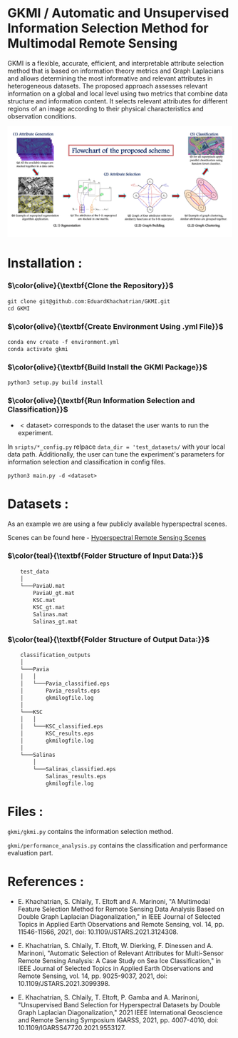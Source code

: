 # GKMI / Automatic and Unsupervised Information Selection Method for Multimodal Remote Sensing

GKMI is a flexible, accurate, efficient, and interpretable attribute selection method that is based on information theory metrics and Graph Laplacians and allows determining the most informative and relevant attributes in heterogeneous datasets. The proposed approach assesses relevant information on a global and local level using two metrics that combine data structure and information content.  It selects relevant attributes for different regions of an image according to their physical characteristics and observation conditions. 

![Alt text](flowchart.jpg)

# Installation :

### $\color{olive}{\textbf{Clone the Repository}}$
 

```
git clone git@github.com:EduardKhachatrian/GKMI.git
cd GKMI
```

### $\color{olive}{\textbf{Create Environment Using .yml File}}$


```
conda env create -f environment.yml
conda activate gkmi
```
### $\color{olive}{\textbf{Build Install the GKMI Package}}$


```
python3 setup.py build install
```

### $\color{olive}{\textbf{Run Information Selection and Classification}}$ 
* $<\text{dataset}>$ corresponds to the dataset the user wants to run the experiment. 

In ```sripts/*_config.py``` relpace ``` data_dir = 'test_datasets/ ``` with your local data path. Additionally, the user can tune the experiment's parameters for information selection and classification in config files.
    
```
python3 main.py -d <dataset>
```

# Datasets :

As an example we are using a few publicly available hyperspectral scenes. 

Scenes can be found here - [Hyperspectral Remote Sensing Scenes](https://www.ehu.eus/ccwintco/index.php/Hyperspectral_Remote_Sensing_Scenes)


### $\color{teal}{\textbf{Folder Structure of Input Data:}}$
    
        test_data
        │     
        └───PaviaU.mat
            PaviaU_gt.mat
            KSC.mat
            KSC_gt.mat
            Salinas.mat
            Salinas_gt.mat

### $\color{teal}{\textbf{Folder Structure of Output Data:}}$

        classification_outputs
        │     
        └───Pavia  
        │   │     
        │   └───Pavia_classified.eps
        │       Pavia_results.eps
        │       gkmilogfile.log
        │
        └───KSC
        │   │
        │   └───KSC_classified.eps
        │       KSC_results.eps
        │       gkmilogfile.log
        │
        └───Salinas
            │
            └───Salinas_classified.eps
                Salinas_results.eps
                gkmilogfile.log 

# Files :

```gkmi/gkmi.py``` contains the information selection method.

```gkmi/performance_analysis.py``` contains the classification and performance evaluation part.

# References :

* E. Khachatrian, S. Chlaily, T. Eltoft and A. Marinoni, "A Multimodal Feature Selection Method for Remote Sensing Data Analysis Based on Double Graph Laplacian Diagonalization," in IEEE Journal of Selected Topics in Applied Earth Observations and Remote Sensing, vol. 14, pp. 11546-11566, 2021, doi: 10.1109/JSTARS.2021.3124308.

* E. Khachatrian, S. Chlaily, T. Eltoft, W. Dierking, F. Dinessen and A. Marinoni, "Automatic Selection of Relevant Attributes for Multi-Sensor Remote Sensing Analysis: A Case Study on Sea Ice Classification," in IEEE Journal of Selected Topics in Applied Earth Observations and Remote Sensing, vol. 14, pp. 9025-9037, 2021, doi: 10.1109/JSTARS.2021.3099398.

* E. Khachatrian, S. Chlaily, T. Eltoft, P. Gamba and A. Marinoni, "Unsupervised Band Selection for Hyperspectral Datasets by Double Graph Laplacian Diagonalization," 2021 IEEE International Geoscience and Remote Sensing Symposium IGARSS, 2021, pp. 4007-4010, doi: 10.1109/IGARSS47720.2021.9553127.


